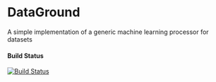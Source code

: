 # DataGround
A simple implementation of a generic machine learning processor for datasets

#### Build Status
[![Build Status](https://travis-ci.org/allantargino/DataGround.svg?branch=master)](https://travis-ci.org/allantargino/DataGround)